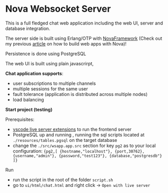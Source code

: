 # Nova Websocket Server

This is a full fledged chat web application including the web UI, server and database integration.

The server side is built using Erlang/OTP with  [NovaFramework](http://novaframework.org/) (Check out my previous 
[article](https://github.com/sanzor/NovaWebApiTutorial) on how to build web apps with Nova)!

Persistence is done using PostgreSQL

The web UI is built using plain javascrirpt,

**Chat application supports**:
- user subscriptions to multiple channels
- multiple sessions for the same user
- fault tolerance (application is distributed across multiple nodes)
- load balancing

**Start project (testing)**


Prerequisites:
- [vscode live server extensions](https://github.com/ritwickdey/vscode-live-server-plus-plus) to run the frontend server
- PostgreSQL  up and running , running the sql scripts located at `./resources/tables.pgsql` on the target database
- change the `./src/wsapp.app.src`  section for key `pg2` as to your local configuration: 
 `{pg2,[
    {hostname,"localhost"},
    {port,30762},
    {username,"admin"},
    {password,"test123"},
    {database,"postgresdb"}
   ]}`

Run 
- run the script in the root of the folder `script.sh` 
- go to `ui/html/chat.html` and right click -> `Open with live server`
